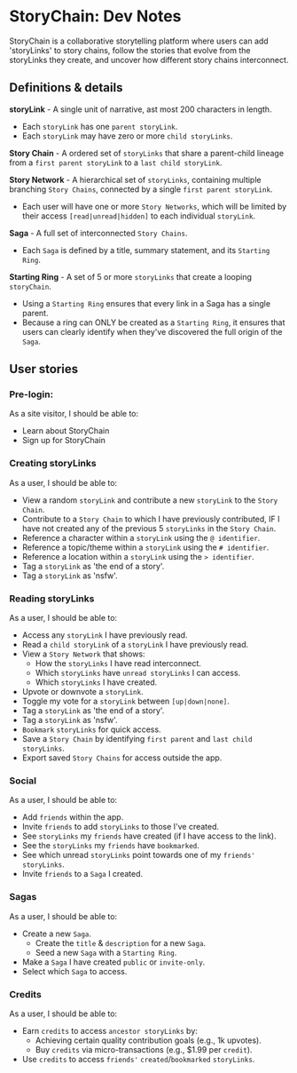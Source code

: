 # StoryChain: Dev Notes

StoryChain is a collaborative storytelling platform where users can add 'storyLinks'
to story chains, follow the stories that evolve from the storyLinks they create, and
uncover how different story chains interconnect.

## Definitions & details

**storyLink** - A single unit of narrative, ast most 200 characters in length.

  * Each `storyLink` has one `parent storyLink`.
  * Each `storyLink` may have zero or more `child storyLinks`.

**Story Chain** - A ordered set of `storyLinks` that share a parent-child lineage
  from a `first parent storyLink` to a `last child storyLink`.

**Story Network** - A hierarchical set of `storyLinks`, containing multiple
  branching `Story Chains`, connected by a single `first parent storyLink`.
  
  * Each user will have one or more `Story Networks`, which will be limited by
      their access `[read|unread|hidden]` to each individual `storyLink`.

**Saga** - A full set of interconnected `Story Chains`.

  * Each `Saga` is defined by a title, summary statement, and its `Starting Ring`.
  
**Starting Ring** - A set of 5 or more `storyLinks` that create a looping
  `storyChain`.

  * Using a `Starting Ring` ensures that every link in a Saga has a single parent.
  * Because a ring can ONLY be created as a `Starting Ring`, it ensures that users
      can clearly identify when they've discovered the full origin of the `Saga`.

## User stories

### Pre-login:

As a site visitor, I should be able to:

* Learn about StoryChain
* Sign up for StoryChain

### Creating storyLinks

As a user, I should be able to:

* View a random `storyLink` and contribute a new `storyLink` to the `Story Chain`.
* Contribute to a `Story Chain` to which I have previously contributed, IF
    I have not created any of the previous 5 `storyLinks` in the `Story Chain`.
* Reference a character within a `storyLink` using the `@ identifier`.
* Reference a topic/theme within a `storyLink` using the `# identifier`.
* Reference a location within a `storyLink` using the `> identifier`.
* Tag a `storyLink` as 'the end of a story'.
* Tag a `storyLink` as 'nsfw'.

### Reading storyLinks

As a user, I should be able to:

* Access any `storyLink` I have previously read.
* Read a `child storyLink` of a `storyLink` I have previously read.
* View a `Story Network` that shows:
  * How the `storyLinks` I have read interconnect.
  * Which `storyLinks` have `unread storyLinks` I can access.
  * Which `storyLinks` I have created.
* Upvote or downvote a `storyLink`.
* Toggle my vote for a `storyLink` between `[up|down|none]`.
* Tag a `storyLink` as 'the end of a story'.
* Tag a `storyLink` as 'nsfw'.
* `Bookmark` `storyLinks` for quick access.
* Save a `Story Chain` by identifying `first parent` and
    `last child` `storyLinks`.
* Export saved `Story Chains` for access outside the app.

### Social

As a user, I should be able to:

* Add `friends` within the app.
* Invite `friends` to add `storyLinks` to those I've created.
* See `storyLinks` my `friends` have created (if I have access to the link).
* See the `storyLinks` my `friends` have `bookmarked`.
* See which unread `storyLinks` point towards one of my `friends'` `storyLinks`.
* Invite `friends` to a `Saga` I created.

### Sagas

As a user, I should be able to:

* Create a new `Saga`.
  * Create the `title` & `description` for a new `Saga`.
  * Seed a new `Saga` with a `Starting Ring`.
* Make a `Saga` I have created `public` or `invite-only`.
* Select which `Saga` to access.

### Credits

As a user, I should be able to:

* Earn `credits` to access `ancestor storyLinks` by:
  * Achieving certain quality contribution goals (e.g., 1k upvotes).
  * Buy `credits` via micro-transactions (e.g., $1.99 per `credit`).
* Use `credits` to access `friends'` `created`/`bookmarked` `storyLinks`.